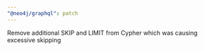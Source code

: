 ```yaml
---
"@neo4j/graphql": patch
---
```


Remove additional SKIP and LIMIT from Cypher which was causing excessive skipping
